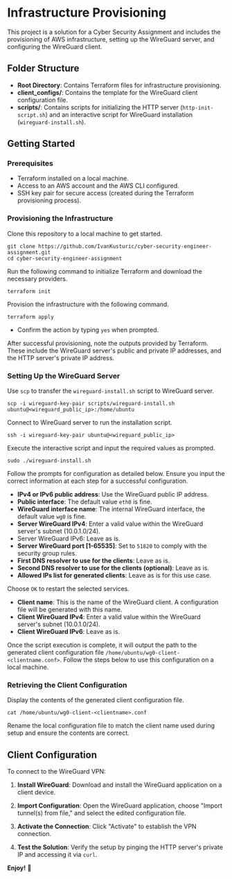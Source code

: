 # Infrastructure Provisioning

This project is a solution for a Cyber Security Assignment and includes the provisioning of AWS infrastructure, setting up the WireGuard server, and configuring the WireGuard client.

## Folder Structure

- **Root Directory**: Contains Terraform files for infrastructure provisioning.
- **client_configs/**: Contains the template for the WireGuard client configuration file.
- **scripts/**: Contains scripts for initializing the HTTP server (`http-init-script.sh`) and an interactive script for WireGuard installation (`wireguard-install.sh`).

## Getting Started

### Prerequisites

- Terraform installed on a local machine.
- Access to an AWS account and the AWS CLI configured.
- SSH key pair for secure access (created during the Terraform provisioning process).

### Provisioning the Infrastructure

Clone this repository to a local machine to get started.

```
git clone https://github.com/IvanKusturic/cyber-security-engineer-assignment.git
cd cyber-security-engineer-assignment
```

Run the following command to initialize Terraform and download the necessary providers.

```
terraform init
```

Provision the infrastructure with the following command.

```
terraform apply
```

- Confirm the action by typing `yes` when prompted.

After successful provisioning, note the outputs provided by Terraform. These include the WireGuard server's public and private IP addresses, and the HTTP server's private IP address.

### Setting Up the WireGuard Server

Use `scp` to transfer the `wireguard-install.sh` script to WireGuard server.

```
scp -i wireguard-key-pair scripts/wireguard-install.sh ubuntu@<wireguard_public_ip>:/home/ubuntu
```

Connect to WireGuard server to run the installation script.

```
ssh -i wireguard-key-pair ubuntu@<wireguard_public_ip>
```

Execute the interactive script and input the required values as prompted.

```
sudo ./wireguard-install.sh
```

Follow the prompts for configuration as detailed below. Ensure you input the correct information at each step for a successful configuration.

- **IPv4 or IPv6 public address**: Use the WireGuard public IP address.
- **Public interface**: The default value `eth0` is fine.
- **WireGuard interface name**: The internal WireGuard interface, the default value `wg0` is fine.
- **Server WireGuard IPv4**: Enter a valid value within the WireGuard server's subnet (10.0.1.0/24).
- Server WireGuard IPv6: Leave as is.
- **Server WireGuard port [1-65535]**: Set to `51820` to comply with the security group rules.
- **First DNS resolver to use for the clients**: Leave as is.
- **Second DNS resolver to use for the clients (optional)**: Leave as is.
- **Allowed IPs list for generated clients**: Leave as is for this use case.

Choose `OK` to restart the selected services.

- **Client name**: This is the name of the WireGuard client. A configuration file will be generated with this name.
- **Client WireGuard IPv4**: Enter a valid value within the WireGuard server's subnet (10.0.1.0/24).
- **Client WireGuard IPv6**: Leave as is.

Once the script execution is complete, it will output the path to the generated client configuration file `/home/ubuntu/wg0-client-<clientname.conf>`. Follow the steps below to use this configuration on a local machine.

### Retrieving the Client Configuration

Display the contents of the generated client configuration file.

```
cat /home/ubuntu/wg0-client-<clientname>.conf
```

Rename the local configuration file to match the client name used during setup and ensure the contents are correct.

## Client Configuration

To connect to the WireGuard VPN:

1. **Install WireGuard**: Download and install the WireGuard application on a client device.

2. **Import Configuration**: Open the WireGuard application, choose "Import tunnel(s) from file," and select the edited configuration file.

3. **Activate the Connection**: Click "Activate" to establish the VPN connection.

4. **Test the Solution**: Verify the setup by pinging the HTTP server's private IP and accessing it via `curl`.

**Enjoy!** 🎉

